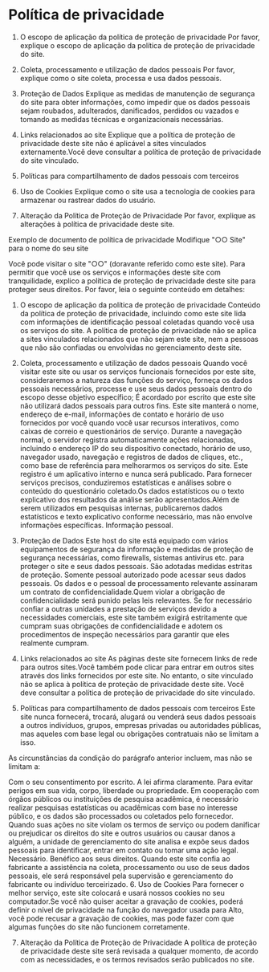 # Política de privacidade

1. O escopo de aplicação da política de proteção de privacidade
Por favor, explique o escopo de aplicação da política de proteção de privacidade do site.

2. Coleta, processamento e utilização de dados pessoais
Por favor, explique como o site coleta, processa e usa dados pessoais.

3. Proteção de Dados
Explique as medidas de manutenção de segurança do site para obter informações, como impedir que os dados pessoais sejam roubados, adulterados, danificados, perdidos ou vazados e tomando as medidas técnicas e organizacionais necessárias.

4. Links relacionados ao site
Explique que a política de proteção de privacidade deste site não é aplicável a sites vinculados externamente.Você deve consultar a política de proteção de privacidade do site vinculado.

5. Políticas para compartilhamento de dados pessoais com terceiros
6. Uso de Cookies
Explique como o site usa a tecnologia de cookies para armazenar ou rastrear dados do usuário.

7. Alteração da Política de Proteção de Privacidade
Por favor, explique as alterações à política de privacidade deste site.

Exemplo de documento de política de privacidade
Modifique "○○ Site" para o nome do seu site

Você pode visitar o site "○○" (doravante referido como este site). Para permitir que você use os serviços e informações deste site com tranquilidade, explico a política de proteção de privacidade deste site para proteger seus direitos. Por favor, leia o seguinte conteúdo em detalhes:

1. O escopo de aplicação da política de proteção de privacidade
Conteúdo da política de proteção de privacidade, incluindo como este site lida com informações de identificação pessoal coletadas quando você usa os serviços do site. A política de proteção de privacidade não se aplica a sites vinculados relacionados que não sejam este site, nem a pessoas que não são confiadas ou envolvidas no gerenciamento deste site.

2. Coleta, processamento e utilização de dados pessoais
Quando você visitar este site ou usar os serviços funcionais fornecidos por este site, consideraremos a natureza das funções do serviço, forneça os dados pessoais necessários, processe e use seus dados pessoais dentro do escopo desse objetivo específico; É acordado por escrito que este site não utilizará dados pessoais para outros fins.
Este site manterá o nome, endereço de e-mail, informações de contato e horário de uso fornecidos por você quando você usar recursos interativos, como caixas de correio e questionários de serviço.
Durante a navegação normal, o servidor registra automaticamente ações relacionadas, incluindo o endereço IP do seu dispositivo conectado, horário de uso, navegador usado, navegação e registros de dados de cliques, etc., como base de referência para melhorarmos os serviços do site. Este registro é um aplicativo interno e nunca será publicado.
Para fornecer serviços precisos, conduziremos estatísticas e análises sobre o conteúdo do questionário coletado.Os dados estatísticos ou o texto explicativo dos resultados da análise serão apresentados.Além de serem utilizados em pesquisas internas, publicaremos dados estatísticos e texto explicativo conforme necessário, mas não envolve informações específicas. Informação pessoal.
3. Proteção de Dados
Este host do site está equipado com vários equipamentos de segurança da informação e medidas de proteção de segurança necessárias, como firewalls, sistemas antivírus etc. para proteger o site e seus dados pessoais. São adotadas medidas estritas de proteção. Somente pessoal autorizado pode acessar seus dados pessoais. Os dados e o pessoal de processamento relevante assinaram um contrato de confidencialidade.Quem violar a obrigação de confidencialidade será punido pelas leis relevantes.
Se for necessário confiar a outras unidades a prestação de serviços devido a necessidades comerciais, este site também exigirá estritamente que cumpram suas obrigações de confidencialidade e adotem os procedimentos de inspeção necessários para garantir que eles realmente cumpram.
4. Links relacionados ao site
As páginas deste site fornecem links de rede para outros sites.Você também pode clicar para entrar em outros sites através dos links fornecidos por este site. No entanto, o site vinculado não se aplica à política de proteção de privacidade deste site. Você deve consultar a política de proteção de privacidade do site vinculado.

5. Políticas para compartilhamento de dados pessoais com terceiros
Este site nunca fornecerá, trocará, alugará ou venderá seus dados pessoais a outros indivíduos, grupos, empresas privadas ou autoridades públicas, mas aqueles com base legal ou obrigações contratuais não se limitam a isso.

As circunstâncias da condição do parágrafo anterior incluem, mas não se limitam a:

Com o seu consentimento por escrito.
A lei afirma claramente.
Para evitar perigos em sua vida, corpo, liberdade ou propriedade.
Em cooperação com órgãos públicos ou instituições de pesquisa acadêmica, é necessário realizar pesquisas estatísticas ou acadêmicas com base no interesse público, e os dados são processados ​​ou coletados pelo fornecedor.
Quando suas ações no site violam os termos de serviço ou podem danificar ou prejudicar os direitos do site e outros usuários ou causar danos a alguém, a unidade de gerenciamento do site analisa e expõe seus dados pessoais para identificar, entrar em contato ou tomar uma ação legal. Necessário.
Benéfico aos seus direitos.
Quando este site confia ao fabricante a assistência na coleta, processamento ou uso de seus dados pessoais, ele será responsável pela supervisão e gerenciamento do fabricante ou indivíduo terceirizado.
6. Uso de Cookies
Para fornecer o melhor serviço, este site colocará e usará nossos cookies no seu computador.Se você não quiser aceitar a gravação de cookies, poderá definir o nível de privacidade na função do navegador usada para Alto, você pode recusar a gravação de cookies, mas pode fazer com que algumas funções do site não funcionem corretamente.

7. Alteração da Política de Proteção de Privacidade
A política de proteção de privacidade deste site será revisada a qualquer momento, de acordo com as necessidades, e os termos revisados ​​serão publicados no site.
